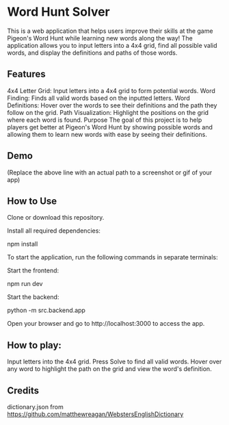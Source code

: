 # Word Hunt Solver
This is a web application that helps users improve their skills at the game Pigeon's Word Hunt while learning new words along the way! The application allows you to input letters into a 4x4 grid, find all possible valid words, and display the definitions and paths of those words.

## Features
4x4 Letter Grid: Input letters into a 4x4 grid to form potential words.
Word Finding: Finds all valid words based on the inputted letters.
Word Definitions: Hover over the words to see their definitions and the path they follow on the grid.
Path Visualization: Highlight the positions on the grid where each word is found.
Purpose
The goal of this project is to help players get better at Pigeon's Word Hunt by showing possible words and allowing them to learn new words with ease by seeing their definitions.

## Demo

(Replace the above line with an actual path to a screenshot or gif of your app)

## How to Use
Clone or download this repository.

Install all required dependencies:

npm install

To start the application, run the following commands in separate terminals:

Start the frontend:

npm run dev

Start the backend:


python -m src.backend.app

Open your browser and go to http://localhost:3000 to access the app.

## How to play:

Input letters into the 4x4 grid.
Press Solve to find all valid words.
Hover over any word to highlight the path on the grid and view the word's definition.

## Credits 
dictionary.json from https://github.com/matthewreagan/WebstersEnglishDictionary
